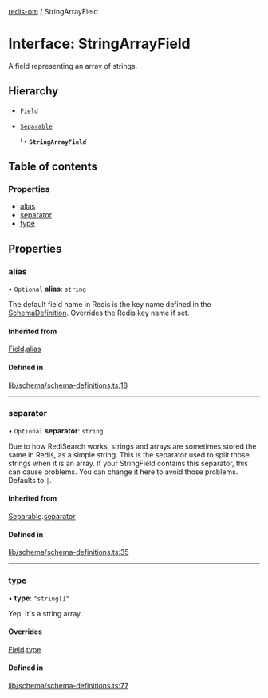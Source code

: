 [redis-om](../README.md) / StringArrayField

# Interface: StringArrayField

A field representing an array of strings.

## Hierarchy

- [`Field`](Field.md)

- [`Separable`](Separable.md)

  ↳ **`StringArrayField`**

## Table of contents

### Properties

- [alias](StringArrayField.md#alias)
- [separator](StringArrayField.md#separator)
- [type](StringArrayField.md#type)

## Properties

### alias

• `Optional` **alias**: `string`

The default field name in Redis is the key name defined in the
[SchemaDefinition](../README.md#schemadefinition). Overrides the Redis key name if set.

#### Inherited from

[Field](Field.md).[alias](Field.md#alias)

#### Defined in

[lib/schema/schema-definitions.ts:18](https://github.com/redis/redis-om-node/blob/0843d26/lib/schema/schema-definitions.ts#L18)

___

### separator

• `Optional` **separator**: `string`

Due to how RediSearch works, strings and arrays are sometimes stored the same in Redis, as a
simple string. This is the separator used to split those strings when it is an array. If your
StringField contains this separator, this can cause problems. You can change it here to avoid
those problems. Defaults to `|`.

#### Inherited from

[Separable](Separable.md).[separator](Separable.md#separator)

#### Defined in

[lib/schema/schema-definitions.ts:35](https://github.com/redis/redis-om-node/blob/0843d26/lib/schema/schema-definitions.ts#L35)

___

### type

• **type**: ``"string[]"``

Yep. It's a string array.

#### Overrides

[Field](Field.md).[type](Field.md#type)

#### Defined in

[lib/schema/schema-definitions.ts:77](https://github.com/redis/redis-om-node/blob/0843d26/lib/schema/schema-definitions.ts#L77)
